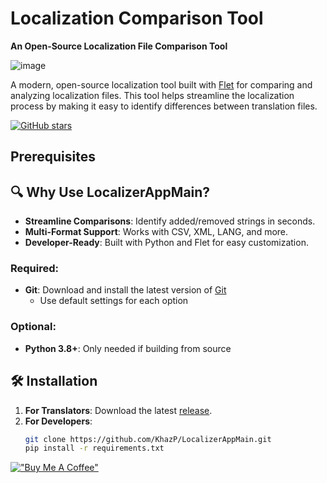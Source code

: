 # Localization Comparison Tool

**An Open-Source Localization File Comparison Tool**

![image](https://github.com/user-attachments/assets/2a19bfb0-9ecf-40b4-9286-02ac368618b9)

A modern, open-source localization tool built with [Flet](https://flet.dev/) for comparing and analyzing localization files. This tool helps streamline the localization process by making it easy to identify differences between translation files.

[![GitHub stars](https://img.shields.io/github/stars/KhazP/LocalizerAppMain)](https://github.com/KhazP/LocalizerAppMain/stargazers)  
## Prerequisites

## 🔍 Why Use LocalizerAppMain?  
- **Streamline Comparisons**: Identify added/removed strings in seconds.  
- **Multi-Format Support**: Works with CSV, XML, LANG, and more.  
- **Developer-Ready**: Built with Python and Flet for easy customization.  

### Required:
- **Git**: Download and install the latest version of [Git](https://git-scm.com/downloads/win)
  - Use default settings for each option

### Optional:
- **Python 3.8+**: Only needed if building from source

## 🛠️ Installation  
1. **For Translators**: Download the latest [release](https://github.com/KhazP/LocalizerAppMain/releases).  
2. **For Developers**:  
   ```bash  
   git clone https://github.com/KhazP/LocalizerAppMain.git  
   pip install -r requirements.txt
   ```

[!["Buy Me A Coffee"](https://www.buymeacoffee.com/assets/img/custom_images/orange_img.png)](https://www.buymeacoffee.com/alpyalayg)
